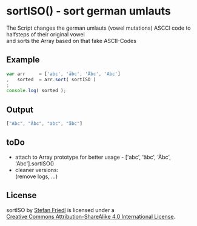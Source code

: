 # sortISO() - sort german umlauts

The Script changes the german umlauts (vowel mutations) ASCCI code to halfsteps of their original vowel  
and sorts the Array based on that fake ASCII-Codes

## Example
```javascript
var arr 	= ['abc', 'äbc', 'Äbc', 'Abc']
,	sorted	= arr.sort( sortISO )
;
console.log( sorted );
```

## Output
```javascript
["Abc", "Äbc", "abc", "äbc"]
```


## toDo
* attach to Array prototype for better usage - ['abc', 'äbc', 'Äbc', 'Abc'].sortISO()
* cleaner versions:  
(remove logs, ...)

## License
sortISO by [Stefan Friedl](https://github.com/DoubleU23/) is licensed under a  
[Creative Commons Attribution-ShareAlike 4.0 International License](http://creativecommons.org/licenses/by-sa/4.0/).